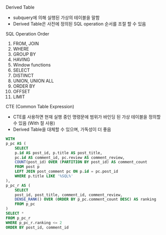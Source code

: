 Derived Table 
- subquery에 의해 실행된 가상의 테이블을 말함
- Derived Table은 사전에 정의된 SQL operation 순서를 조절 할 수 있음

SQL Operation Order
1. FROM, JOIN
2. WHERE
3. GROUP BY
4. HAVING
5. Window functions
6. SELECT
7. DISTINCT
8. UNION, UNION ALL
9. ORDER BY
10. OFFSET
11. LIMIT

CTE (Common Table Expression)
- CTE를 사용하면 현재 실행 중인 명령문에 범위가 바인딩 된 가상 테이블을 정의할 수 있음 (With 절 사용)
- Derived Table을 대체할 수 있으며, 가독성이 더 좋음
```sql
WITH 
p_pc AS (
	SELECT 
	p.id AS post_id, p.title AS post_title,
	pc.id AS comment_id, pc.review AS comment_review,
	COUNT(post_id) OVER (PARTITION BY post_id) AS comment_count
	FROM post p 
	LEFT JOIN post_comment pc ON p.id = pc.post_id
	WHERE p.title LIKE '%SQL%'
),
p_pc_r AS (
	SELECT 
	post_id, post_title, comment_id, comment_review,
	DENSE_RANK() OVER (ORDER BY p_pc.comment_count DESC) AS ranking
	FROM p_pc
)
SELECT *
FROM p_pc_r
WHERE p_pc_r.ranking <= 2 
ORDER BY post_id, comment_id
```